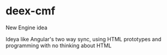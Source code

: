 deex-cmf
========

New Engine idea

Ideya like Angular's two way sync, using HTML prototypes and programming with no thinking about HTML
